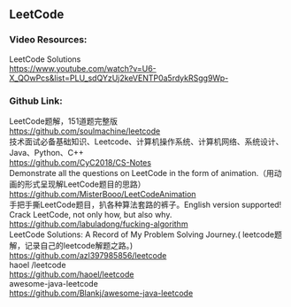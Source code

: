 ## LeetCode 
### Video Resources:
LeetCode Solutions
<br>https://www.youtube.com/watch?v=U6-X_QOwPcs&list=PLU_sdQYzUj2keVENTP0a5rdykRSgg9Wp-

### Github Link:
LeetCode题解，151道题完整版
<br>https://github.com/soulmachine/leetcode
<br>技术面试必备基础知识、Leetcode、计算机操作系统、计算机网络、系统设计、Java、Python、C++
<br>https://github.com/CyC2018/CS-Notes
<br>Demonstrate all the questions on LeetCode in the form of animation.（用动画的形式呈现解LeetCode题目的思路）
<br>https://github.com/MisterBooo/LeetCodeAnimation
<br>手把手撕LeetCode题目，扒各种算法套路的裤子。English version supported! Crack LeetCode, not only how, but also why.
<br>https://github.com/labuladong/fucking-algorithm
<br>LeetCode Solutions: A Record of My Problem Solving Journey.( leetcode题解，记录自己的leetcode解题之路。)
<br>https://github.com/azl397985856/leetcode
<br>haoel /leetcode
<br>https://github.com/haoel/leetcode
<br>awesome-java-leetcode
<br>https://github.com/Blankj/awesome-java-leetcode
